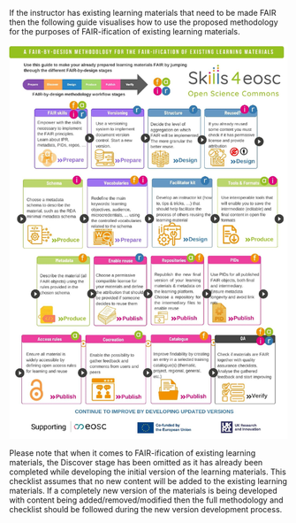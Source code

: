 If the instructor has existing learning materials that need to be made FAIR then the following guide visualises how to use the proposed methodology for the purposes of FAIR-ification of existing learning materials.

![FAIRification of existing learning material](./attachments/cheatsheet.png)

Please note that when it comes to FAIR-ification of existing learning materials, the Discover stage has been omitted as it has already been completed while developing the initial version of the learning materials. This checklist assumes that no new content will be added to the existing learning materials. If a completely new version of the materials is being developed with content being added/removed/modified then the full methodology and checklist should be followed during the new version development process. 